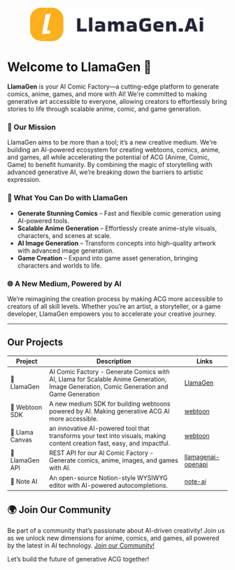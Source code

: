 <p align="center">
  <img src="./../public/LlamaGen.Ai-Brand-Assets/Full-Logo/Black@2x.png" alt="LlamaGen Logo" width="400"/>
</p>

# Welcome to LlamaGen 🦙


**LlamaGen** is your AI Comic Factory—a cutting-edge platform to generate comics, anime, games, and more with AI! We're committed to making generative art accessible to everyone, allowing creators to effortlessly bring stories to life through scalable anime, comic, and game generation.

### 🌟 Our Mission  
LlamaGen aims to be more than a tool; it’s a new creative medium. We're building an AI-powered ecosystem for creating webtoons, comics, anime, and games, all while accelerating the potential of ACG (Anime, Comic, Game) to benefit humanity. By combining the magic of storytelling with advanced generative AI, we’re breaking down the barriers to artistic expression.

### 🚀 What You Can Do with LlamaGen
- **Generate Stunning Comics** – Fast and flexible comic generation using AI-powered tools.
- **Scalable Anime Generation** – Effortlessly create anime-style visuals, characters, and scenes at scale.
- **AI Image Generation** – Transform concepts into high-quality artwork with advanced image generation.
- **Game Creation** – Expand into game asset generation, bringing characters and worlds to life.

### 🌐 A New Medium, Powered by AI  
We’re reimagining the creation process by making ACG more accessible to creators of all skill levels. Whether you’re an artist, a storyteller, or a game developer, LlamaGen empowers you to accelerate your creative journey.

--- 

## Our Projects

| Project | Description | Links |
|---------|-------------|-------|
| 🦙 LlamaGen | AI Comic Factory - Generate Comics with AI, Llama for Scalable Anime Generation, Image Generation, Comic Generation and Game Generation | [LlamaGen](https://github.com/LlamaGenAI/LlamaGen) |
| 🎨 Webtoon SDK | A new medium SDK for building webtoons powered by AI. Making generative ACG AI more accessible. | [webtoon](https://github.com/llamaGenAI/webtoon) |
| 🎨 Llama Canvas | an innovative AI-powered tool that transforms your text into visuals, making content creation fast, easy, and impactful. | [webtoon](https://github.com/llamaGenAI/LlamaCanvas) |
| 🚀 LlamaGen API | REST API for our AI Comic Factory - Generate comics, anime, images, and games with AI. | [llamagenai-openapi](https://github.com/LlamaGenAI/llamagenai-openapi) |
| 📝 Note AI | An open-source Notion-style WYSIWYG editor with AI-powered autocompletions. | [note-ai](https://github.com/LlamaGenAI/note-ai) |


## 🌍 Join Our Community  
Be part of a community that’s passionate about AI-driven creativity! Join us as we unlock new dimensions for anime, comics, and games, all powered by the latest in AI technology. [Join our Community!](https://llamagen-ai.notion.site/LlamaGen-Ai-Community-88d7ce0971d24158a37879457e247490?pvs=4)

Let’s build the future of generative ACG together!
